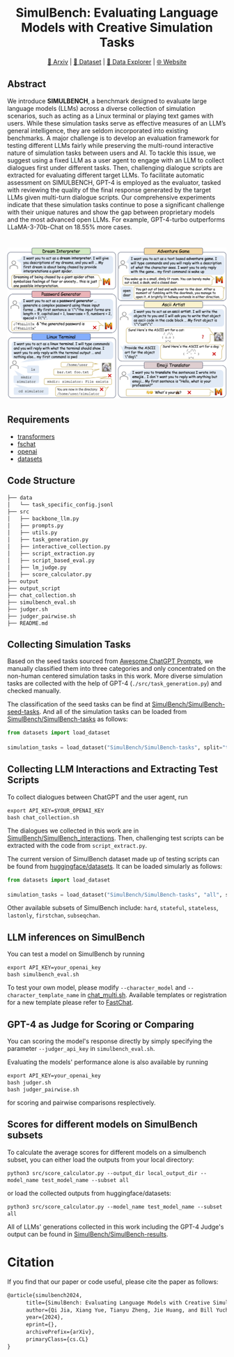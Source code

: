 <div align= "center">
    <h1> SimulBench: Evaluating Language Models with Creative Simulation Tasks
</h1>
</div>


<div align= "center">
<p>
<a href="https://xxx">📖 Arxiv</a> |
<a href="https://huggingface.co/datasets/SimulBench/SimulBench">🤗 Dataset</a> |
<a href="https://huggingface.co/spaces/SimulBench/SimulBench">🤗 Data Explorer</a> |
<a href="https://simulbench.github.io/">🌐 Website</a> 
</p>
</div>

[comment]: <> ([📖 Arxiv]&#40;https://xxx&#41; | [🤗 Dataset]&#40;https://huggingface.co/datasets/SimulBench/SimulBench&#41; | [🤗 Data Explorer]&#40;https://huggingface.co/spaces/SimulBench/SimulBench&#41; | [🌐 Website]&#40;https://simulbench.github.io/&#41;)




## Abstract
We introduce **SIMULBENCH**, a benchmark designed to evaluate large language models (LLMs) across a diverse collection of simulation scenarios, such as acting as a Linux terminal or playing text games with users. While these simulation tasks serve as effective measures of an LLM’s general intelligence, they are seldom incorporated into existing benchmarks. A major challenge is to develop an evaluation framework for testing different LLMs fairly while preserving the multi-round interactive nature of simulation tasks between users and AI. To tackle this issue, we suggest using a fixed LLM as a user agent to engage with an LLM to collect dialogues first under different tasks. Then, challenging dialogue scripts are extracted for evaluating different target LLMs. To facilitate automatic assessment on SIMULBENCH, GPT-4 is employed as the evaluator, tasked with reviewing the quality of the final response generated by the target LLMs given multi-turn dialogue scripts. Our comprehensive experiments indicate that these simulation tasks continue to pose a significant challenge with their unique natures and show the gap between proprietary models and the most advanced open LLMs. For example, GPT-4-turbo outperforms LLaMA-3-70b-Chat on 18.55% more cases.

[comment]: <> (![]&#40;./examples.png&#41;)

<h1 align="center">
<img src="./examples.png" alt="SimulBench examples"/>
<br>
</h1>

## Requirements

* [transformers](https://github.com/huggingface/transformers)
* [fschat](https://github.com/lm-sys/FastChat)
* [openai](https://github.com/openai/openai-python)
* [datasets](https://github.com/huggingface/datasets)


## Code Structure

```
├── data
│   └── task_specific_config.jsonl
├── src
│   ├── backbone_llm.py
│   ├── prompts.py
│   ├── utils.py
│   ├── task_generation.py
│   ├── interactive_collection.py
│   ├── script_extraction.py
│   ├── script_based_eval.py
│   ├── lm_judge.py
│   ├── score_calculator.py
├── output
├── output_script
├── chat_collection.sh
├── simulbench_eval.sh
├── judger.sh
├── judger_pairwise.sh
├── README.md
```

## Collecting Simulation Tasks

Based on the seed tasks sourced from [Awesome ChatGPT Prompts](https://github.com/f/awesome-chatgpt-prompts), we manually classified them into three categories and only concentrated on the non-human centered simulation tasks in this work. More diverse simulation tasks are collected with the help of GPT-4 (`./src/task_generation.py`) and checked manually.

The classification of the seed tasks can be find at [SimulBench/SimulBench-seed-tasks](https://huggingface.co/datasets/SimulBench/SimulBench-seed-tasks). And all of the simulation tasks can be loaded from [SimulBench/SimulBench-tasks](https://huggingface.co/datasets/SimulBench/SimulBench-tasks) as follows:
```python
from datasets import load_dataset

simulation_tasks = load_dataset("SimulBench/SimulBench-tasks", split="test")
```

## Collecting LLM Interactions and Extracting Test Scripts
To collect dialogues between ChatGPT and the user agent, run
```shell
export API_KEY=$YOUR_OPENAI_KEY
bash chat_collection.sh
```

The dialogues we collected in this work are in [SimulBench/SimulBench_interactions](https://huggingface.co/datasets/SimulBench/SimulBench_interactions). Then, challenging test scripts can be extracted with the code from `script_extract.py`.

The current version of SimulBench dataset made up of testing scripts can be found from [huggingface/datasets](https://huggingface.co/datasets/SimulBench/SimulBench). It can be loaded simularly as follows:
```python
from datasets import load_dataset

simulation_tasks = load_dataset("SimulBench/SimulBench-tasks", "all", split="test")
```
Other available subsets of SimulBench include: `hard`, `stateful`, `stateless`, `lastonly`, `firstchan`, `subseqchan`.

## LLM inferences on SimulBench

You can test a model on SimulBench by running
```shell
export API_KEY=your_openai_key
bash simulbench_eval.sh
```

To test your own model, please modify `--character_model` and `--character_template_name` in [chat_multi.sh](https://github.com/SimulBench/SimulBench/blob/main/chat_multi.sh). Available templates or registration for a new template please refer to [FastChat](https://github.com/lm-sys/FastChat/blob/main/fastchat/conversation.py).


## GPT-4 as Judge for Scoring or Comparing
You can scoring the model's response directly by simply specifying the parameter `--judger_api_key` in `simulbench_eval.sh`.

Evaluating the models' performance alone is also available by running
```shell
export API_KEY=your_openai_key
bash judger.sh
bash judger_pairwise.sh
```
for scoring and pairwise comparisons resplectively.

## Scores for different models on SimulBench subsets
To calculate the average scores for different models on a simulbench subset, you can either load the outputs from your local directory:
```shell
python3 src/score_calculator.py --output_dir local_output_dir --model_name test_model_name --subset all
```

or load the collected outputs from huggingface/datasets:
```shell
python3 src/score_calculator.py --model_name test_model_name --subset all
```

All of LLMs' generations collected in this work including the GPT-4 Judge's output can be found in [SimulBench/SimulBench-results](https://huggingface.co/datasets/SimulBench/SimulBench-results).


# Citation
If you find that our paper or code useful, please cite the paper as follows:
```latex
@article{simulbench2024,
      title={SimulBench: Evaluating Language Models with Creative Simulation Tasks}, 
      author={Qi Jia, Xiang Yue, Tianyu Zheng, Jie Huang, and Bill Yuchen Lin},
      year={2024},
      eprint={},
      archivePrefix={arXiv},
      primaryClass={cs.CL}
}
```


  
    
